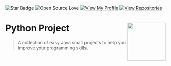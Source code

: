 ![Star Badge](https://img.shields.io/static/v1?label=%F0%9F%8C%9F&message=If%20Useful&style=style=flat&color=BC4E99)
![Open Source Love](https://badges.frapsoft.com/os/v1/open-source.svg?v=103)
[![View My Profile](https://img.shields.io/badge/View-My_Profile-green?logo=GitHub)](https://github.com/EhDohWah)
[![View Repositories](https://img.shields.io/badge/View-My_Repositories-blue?logo=GitHub)](https://github.com/EhDohWah?tab=repositories)

# Python Project <img src="https://cdn.icon-icons.com/icons2/2415/PNG/512/java_original_wordmark_logo_icon_146459.png" align="right" width="120" />

 > A collection of easy Java small projects to help you improve your programming skills.
